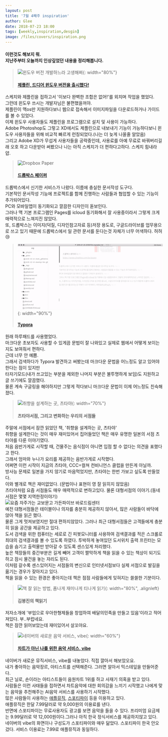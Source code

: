 ```yaml
---
layout: post
title: '7월 4째주 inspiration'
author: Glee
date: 2018-07-23 18:00
tags: [weekly,inspiration,desgin]
image: /files/covers/inspiration.png
---
```


####	이런것도 해보지 뭐.<br />지난주부터 오늘까지 인상깊었던 내용을 정리해봅니다.<br />



> ![윈도우 버전 개발하느라 고생해쩌](https://cdn-images-1.medium.com/max/1600/1*TG6a1Z-oWvzQFiIQAXVFHg@2x.png){: width="80%"}
>
> #### **[제플린, 드디어 윈도우 버전을 출시했다!](https://blog.zeplin.io/zeplin-adobe-xd-cc-integration-now-on-windows-78cfa704a3ab)**<br />

스케치와 제플린을 접하고서 '이보다 완벽한 조합은 없어!'를 외치며 작업을 했었다.<br />그런데 윈도우 쓰시는 개발자님은 불편했을꺼야.<br />제플린이 맥os만 지원하다보니 웹으로 접속해서 이미지파일을 다운로드하거나 가이드를 볼 수 있었다. <br />이제 윈도우 사용자들도 제플린을 프로그램으로 설치 및 사용이 가능하다.<br />Adobe Photoshop도 그렇고 XD에서도 제플린으로 내보내기 기능이 가능하다보니 윈도우 사용자들을 위해 비교적 빠르게 런칭되었다.(나는 더 늦게 나올줄 알았음)<br />그리고 Adobe XD가 무섭게 사용자들을 공략중인데, 사용료를 아예 무료로 바꿔버리길래 오호 하고 다운받아 써봤으나 나는 아직 스케치가 더 편하다고하다. 스케치 힘내라 얍.







> ![Dropbox Paper](https://is4-ssl.mzstatic.com/image/thumb/Purple115/v4/90/44/6c/90446cbf-346b-273d-4aec-ddb700e4f8b4/mzl.bsngnpcy.png/230x0w.jpg)
>
> #### [드롭박스 페이퍼](https://www.dropbox.com/ko/paper)<br />

드롭박스에서 신기한 서비스가 나왔다. 이름에 충실한 문서작성 도구다.<br />기본적인 문서작성 기능에 프로젝트를 함께 진행하는 사람들과 협업할 수 있는 기능이 추가되어있다.<br />PC와 모바일앱이 동기화되고 깔끔한 디자인이 돋보인다. <br />그러나 맥 기본 프로그램인 Pages를 icloud 동기화해서 잘 사용중이라서 그렇게 크게 매력적으로 느껴지진 않았다.<br />또, 드롭박스는 이미지(덕질, 디자인참고자료 등)저장 용도로, 구글드라이브를 업무용으로 쓰고 있기 때문에 드롭박스에서 일 관련 문서를 둔다는것 자체가 너무 어색하다. 허허&#128546;<br />









> ![깔끔하고 너무 예뻐!](/files/typora.gif){: width="90%"}<br />
>
> ####  [Typora](https://typora.io/)

원래 하루패드를 사용했었다.<br />마크다운 초보자도 사용할 수 있게끔 문법이 잘 나와있고 실제로 웹에서 어떻게 보이는지도 보여줘서 편하다.<br />근데 너무 안 예쁨.<br />그래서 검색하다가 Typora 발견하고 써봤는데 마크다운 문법을 어느정도 알고 있어야한다는 점이 있지만<br />타자기모드(내가 쓰고있는 부분을 제외한 나머지 부분은 불투명하게 보임)도 지원하고 글 쓰기에도 깔끔했다.<br />물론 계속 구글링을 해야하지만 그렇게 적다보니 마크다운 문법이 이제 어느정도 친숙해졌다.







> ![취향을 설계하는 곳, 츠타야](http://image.yes24.com/momo/TopCate1714/MidCate010/171399193.jpg){: width="70%"}
>
> #### 츠타야서점, 그리고 변화하는 우리의 서점들

주말에 서점에서 잠깐 읽었던 책, '취향을 설계하는 곳, 츠타야'<br />취향을 설계한다는 것이 매우 재미있어서 집어들었던 책은 매우 유명한 일본의 서점 츠타야를 다룬 이야기였다.<br />처음 음반가게로 시작할 때, 건물주는 음식점이 아니면 입점 할 수 없다는 의견을 표했다고 한다.<br />그래서 엄마와 누나가 요리를 제공하는 음반가게로 시작했다.<br />어쩌면 이런 시작이 지금의 츠타야, CCC=컬쳐 컨비니언스 클럽을 만든게 아닐까.<br />방사능 문제로 일본을 가지 않기로 마음먹었지만, 츠타야는 한번 가보고 싶도록 만들었다.<br />이와 별개로 책은 재미없었다. (문법이나 표현이 영 잘 읽히지 않았음)<br />츠타야처럼 요즘 서점들도 매우 매력적으로 변하고있다. 물론 대형서점의 이야기.(동네서점은 몇몇 지역한정이야기)<br />![요즘 자주가는 교보문고 가든파이브 바로드림센터](http://image.kyobobook.co.kr/ink/images/storeinfo/photo/store_68_3.jpg)<br />예전 대형서점들은 테이블이나 의자를 충분히 제공하지 않아서, 많은 사람들이 바닥에 앉아 책을 읽곤 했다.<br />물론 그게 멋져보였지만 절대 편하지않았다. 그러나 최근 대형서점들은 고객들에게 충분히 읽을 공간을 제공하고 있다.<br />도서 검색을 위한 컴퓨터는 세로로 긴 피봇모니터를 사용하여 검색결과를 적은 스크롤로 최대의 검색결과를 볼 수 있도록 하였다. 투박하게 놓여있던 도서위치 출력 프린터는 모습을 숨기고 출력물만 받아갈 수 있도록 센스있게 처리했다.<br />높은 책장들의 중간부분은 길게 빼어 고객이 짤막하게 책을 읽을 수 있는 책상이 되기도 하고 잠시 물건을 놓는 자리도 된다.<br />이처럼 갈수록 센스있어지는 서점들의 변신으로 인터넷서점보다 실제 서점으로 발길을 옮기는 경우가 잦아지고 있다.<br />책을 읽을 수 있는 환경은 좋아지는데 책은 점점 사람들에게 잊혀지는 쓸쓸한 기분이다.











> ![책 잘 읽는 방법, 폼나게 재미나게 티나게 읽기](http://image.kyobobook.co.kr/images/book/xlarge/302/x9791187289302.jpg){: width="80%", .alignleft}
>
> 
>
> #### **김봉진의 책읽기**

저자소개에 '부업으로 우아한형제들을 창업하여 배달의민족을 만들고 있음'이라고 적어져있다. 부..부럽네요.<br />책은 잠깐 읽어보았는데 재미있어서 살꼬야요.







> ![네이버의 새로운 음악 서비스, vibe](https://ssl.pstatic.net/static/m/music/event/vibe/0617/img/img_phone.jpg){: width="60%"}
>
> #### [차트가 아닌 나를 위한 음악 서비스, vibe](https://vibe.naver.com/)

네이버가 새로운 뮤직서비스, vibe를 내놓았다. 직접 깔아서 해보았오요.<br />내가 좋아하는 음악장르, 아티스트를 선택해준다. 그러면 알아서 믹스테잎을 만들어준다.<br />최근 닐로, 숀이라는 아티스트들이 음원차트 1위를 하고 사재기 의혹을 받고 있다.<br />사람들은 이런 사태들을 접하면서 차트음악에 대한 회의감을 느끼기 시작했고 나에게 맞는 음악을 추천해주는 AI음악 서비스를 사용하기 시작했다.<br />많은 사람들이 사용하는 [애플뮤직](https://www.apple.com/kr/music/), [스포티파이](https://www.spotify.com/int/why-not-available/) 등을 이용하고 있다.<br />애플뮤직은 한달 7.99달러로 약 9,000원의 이용료를 낸다.<br />반면에 스포티파이는 무료사용자도 광고를 보면 음악을 들을 수 있다. 프리미엄 요금제는 9.99달러로 약 12,000원이다.그러나 아직 한국 정식서비스를 제공하지않고 있다.<br />네이버의 vibe의 화면이나 구성도가 스포티파이와 매우 닮았다. 스포티파이 한국 안오겄다. 서비스 이용료는 7.99로 애플뮤직과 동일하다.







